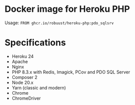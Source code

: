 # Docker image for Heroku PHP

Usage: `FROM ghcr.io/robuust/heroku-php:pdo_sqlsrv`

# Specifications

* Heroku 24
* Apache
* Nginx
* PHP 8.3.x with Redis, Imagick, PCov and PDO SQL Server
* Composer 2
* Node 20.x
* Yarn (classic and modern)
* Chrome
* ChromeDriver
